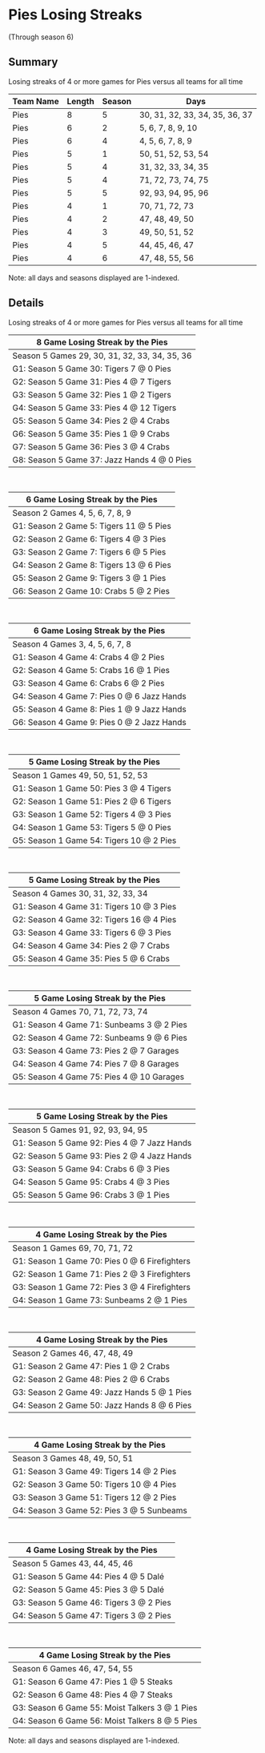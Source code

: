# Pies Losing Streaks
(Through season 6)
## Summary



Losing streaks of 4 or more games for Pies versus all teams for all time



| Team Name | Length | Season | Days |
| ----- | ----- | ----- | ----- |
| Pies                           | 8          | 5          | 30, 31, 32, 33, 34, 35, 36, 37 |
| Pies                           | 6          | 2          | 5, 6, 7, 8, 9, 10 |
| Pies                           | 6          | 4          | 4, 5, 6, 7, 8, 9 |
| Pies                           | 5          | 1          | 50, 51, 52, 53, 54 |
| Pies                           | 5          | 4          | 31, 32, 33, 34, 35 |
| Pies                           | 5          | 4          | 71, 72, 73, 74, 75 |
| Pies                           | 5          | 5          | 92, 93, 94, 95, 96 |
| Pies                           | 4          | 1          | 70, 71, 72, 73 |
| Pies                           | 4          | 2          | 47, 48, 49, 50 |
| Pies                           | 4          | 3          | 49, 50, 51, 52 |
| Pies                           | 4          | 5          | 44, 45, 46, 47 |
| Pies                           | 4          | 6          | 47, 48, 55, 56 |




Note: all days and seasons displayed are 1-indexed.

## Details


Losing streaks of 4 or more games for Pies versus all teams for all time

| 8 Game Losing Streak by the Pies |
| ----- |
| Season 5 Games 29, 30, 31, 32, 33, 34, 35, 36 |
| G1: Season 5 Game 30: Tigers 7  @  0 Pies |
| G2: Season 5 Game 31: Pies 4  @  7 Tigers |
| G3: Season 5 Game 32: Pies 1  @  2 Tigers |
| G4: Season 5 Game 33: Pies 4  @ 12 Tigers |
| G5: Season 5 Game 34: Pies 2  @  4 Crabs |
| G6: Season 5 Game 35: Pies 1  @  9 Crabs |
| G7: Season 5 Game 36: Pies 3  @  4 Crabs |
| G8: Season 5 Game 37: Jazz Hands 4  @  0 Pies |

<br />

| 6 Game Losing Streak by the Pies |
| ----- |
| Season 2 Games 4, 5, 6, 7, 8, 9 |
| G1: Season 2 Game 5: Tigers 11 @  5 Pies |
| G2: Season 2 Game 6: Tigers 4  @  3 Pies |
| G3: Season 2 Game 7: Tigers 6  @  5 Pies |
| G4: Season 2 Game 8: Tigers 13 @  6 Pies |
| G5: Season 2 Game 9: Tigers 3  @  1 Pies |
| G6: Season 2 Game 10: Crabs 5  @  2 Pies |

<br />

| 6 Game Losing Streak by the Pies |
| ----- |
| Season 4 Games 3, 4, 5, 6, 7, 8 |
| G1: Season 4 Game 4: Crabs 4  @  2 Pies |
| G2: Season 4 Game 5: Crabs 16 @  1 Pies |
| G3: Season 4 Game 6: Crabs 6  @  2 Pies |
| G4: Season 4 Game 7: Pies 0  @  6 Jazz Hands |
| G5: Season 4 Game 8: Pies 1  @  9 Jazz Hands |
| G6: Season 4 Game 9: Pies 0  @  2 Jazz Hands |

<br />

| 5 Game Losing Streak by the Pies |
| ----- |
| Season 1 Games 49, 50, 51, 52, 53 |
| G1: Season 1 Game 50: Pies 3  @  4 Tigers |
| G2: Season 1 Game 51: Pies 2  @  6 Tigers |
| G3: Season 1 Game 52: Tigers 4  @  3 Pies |
| G4: Season 1 Game 53: Tigers 5  @  0 Pies |
| G5: Season 1 Game 54: Tigers 10 @  2 Pies |

<br />

| 5 Game Losing Streak by the Pies |
| ----- |
| Season 4 Games 30, 31, 32, 33, 34 |
| G1: Season 4 Game 31: Tigers 10 @  3 Pies |
| G2: Season 4 Game 32: Tigers 16 @  4 Pies |
| G3: Season 4 Game 33: Tigers 6  @  3 Pies |
| G4: Season 4 Game 34: Pies 2  @  7 Crabs |
| G5: Season 4 Game 35: Pies 5  @  6 Crabs |

<br />

| 5 Game Losing Streak by the Pies |
| ----- |
| Season 4 Games 70, 71, 72, 73, 74 |
| G1: Season 4 Game 71: Sunbeams 3  @  2 Pies |
| G2: Season 4 Game 72: Sunbeams 9  @  6 Pies |
| G3: Season 4 Game 73: Pies 2  @  7 Garages |
| G4: Season 4 Game 74: Pies 7  @  8 Garages |
| G5: Season 4 Game 75: Pies 4  @ 10 Garages |

<br />

| 5 Game Losing Streak by the Pies |
| ----- |
| Season 5 Games 91, 92, 93, 94, 95 |
| G1: Season 5 Game 92: Pies 4  @  7 Jazz Hands |
| G2: Season 5 Game 93: Pies 2  @  4 Jazz Hands |
| G3: Season 5 Game 94: Crabs 6  @  3 Pies |
| G4: Season 5 Game 95: Crabs 4  @  3 Pies |
| G5: Season 5 Game 96: Crabs 3  @  1 Pies |

<br />

| 4 Game Losing Streak by the Pies |
| ----- |
| Season 1 Games 69, 70, 71, 72 |
| G1: Season 1 Game 70: Pies 0  @  6 Firefighters |
| G2: Season 1 Game 71: Pies 2  @  3 Firefighters |
| G3: Season 1 Game 72: Pies 3  @  4 Firefighters |
| G4: Season 1 Game 73: Sunbeams 2  @  1 Pies |

<br />

| 4 Game Losing Streak by the Pies |
| ----- |
| Season 2 Games 46, 47, 48, 49 |
| G1: Season 2 Game 47: Pies 1  @  2 Crabs |
| G2: Season 2 Game 48: Pies 2  @  6 Crabs |
| G3: Season 2 Game 49: Jazz Hands 5  @  1 Pies |
| G4: Season 2 Game 50: Jazz Hands 8  @  6 Pies |

<br />

| 4 Game Losing Streak by the Pies |
| ----- |
| Season 3 Games 48, 49, 50, 51 |
| G1: Season 3 Game 49: Tigers 14 @  2 Pies |
| G2: Season 3 Game 50: Tigers 10 @  4 Pies |
| G3: Season 3 Game 51: Tigers 12 @  2 Pies |
| G4: Season 3 Game 52: Pies 3  @  5 Sunbeams |

<br />

| 4 Game Losing Streak by the Pies |
| ----- |
| Season 5 Games 43, 44, 45, 46 |
| G1: Season 5 Game 44: Pies 4  @  5 Dalé |
| G2: Season 5 Game 45: Pies 3  @  5 Dalé |
| G3: Season 5 Game 46: Tigers 3  @  2 Pies |
| G4: Season 5 Game 47: Tigers 3  @  2 Pies |

<br />

| 4 Game Losing Streak by the Pies |
| ----- |
| Season 6 Games 46, 47, 54, 55 |
| G1: Season 6 Game 47: Pies 1  @  5 Steaks |
| G2: Season 6 Game 48: Pies 4  @  7 Steaks |
| G3: Season 6 Game 55: Moist Talkers 3  @  1 Pies |
| G4: Season 6 Game 56: Moist Talkers 8  @  5 Pies |



Note: all days and seasons displayed are 1-indexed.

